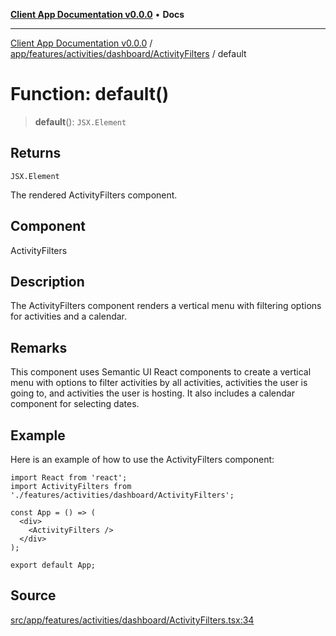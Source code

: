 [**Client App Documentation v0.0.0**](../../../../../../README.md) • **Docs**

***

[Client App Documentation v0.0.0](../../../../../../README.md) / [app/features/activities/dashboard/ActivityFilters](../README.md) / default

# Function: default()

> **default**(): `JSX.Element`

## Returns

`JSX.Element`

The rendered ActivityFilters component.

## Component

ActivityFilters

## Description

The ActivityFilters component renders a vertical menu with filtering options for activities and a calendar.

## Remarks

This component uses Semantic UI React components to create a vertical menu with options to filter activities by all activities, activities the user is going to, and activities the user is hosting. It also includes a calendar component for selecting dates.

## Example

Here is an example of how to use the ActivityFilters component:
```tsx
import React from 'react';
import ActivityFilters from './features/activities/dashboard/ActivityFilters';

const App = () => (
  <div>
    <ActivityFilters />
  </div>
);

export default App;
```

## Source

[src/app/features/activities/dashboard/ActivityFilters.tsx:34](https://github.com/jimmykurian/Reactivities/blob/2ac04b3bd2078e178d4132d39af05e6bd9aa429e/client-app/src/app/features/activities/dashboard/ActivityFilters.tsx#L34)
